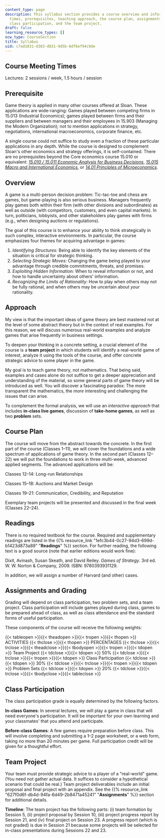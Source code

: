 ```yaml
---
content_type: page
description: This syllabus section provides a course overview and information on meeting
  times, prerequisites, teaching approach, the course plan, assignments and grading,
  class participation, and the team project.
draft: false
learning_resource_types: []
ocw_type: CourseSection
title: Syllabus
uid: c7ad1031-d383-d831-9d5b-6df6ef94c9de
---
```

## Course Meeting Times

Lectures: 2 sessions / week, 1.5 hours / session

## Prerequisite

Game theory is applied in many other courses offered at Sloan. These applications are wide-ranging: Games played between competing firms in 15.013 (Industrial Economics); games played between firms and their suppliers and between managers and their employees in 15.903 (Managing the Modern Organization); not to mention applications in strategy, negotiations, international macroeconomics, corporate finance, etc.

A single course could not suffice to study even a fraction of these particular applications in any depth. While the course is designed to complement Sloan's other economics and strategy offerings, it is self-contained. There are no prerequisites beyond the Core economics course 15.010 or equivalent: [*15.010 / 15.011 Economic Analysis for Business Decisions*](/courses/15-010-economic-analysis-for-business-decisions-fall-2004), [*15.015 Macro and International Economics*](/courses/15-015-macro-and-international-economics-fall-2011), or [*14.01 Principles of Microeconomics*](/courses/14-01-principles-of-microeconomics-fall-2018/)*.*

## Overview

A game is a multi-person decision problem: Tic-tac-toe and chess are games, but game-playing is also serious business. Managers frequently play games both within their firm (with other divisions and subordinates) as well as outside (with competitors, customers, and even capital markets). In turn, politicians, lobbyists, and other stakeholders play games with firms (e.g., when designing auctions or regulations).

The goal of this course is to enhance your ability to think strategically in such complex, interactive environments. In particular, the course emphasizes four themes for acquiring advantage in games:

1. *Identifying Structures:* Being able to identify the key elements of the situation is critical for strategic thinking.
2. *Selecting Strategic Moves:* Changing the game being played to your advantage through credible commitments, threats, and promises.
3. *Exploiting Hidden Information:* When to reveal information or not, and how to handle uncertainty about others' information.
4. *Recognizing the Limits of Rationality:* How to play when others may not be fully rational, and when others may be uncertain about *your* rationality.

## Approach

My view is that the important ideas of game theory are best mastered not at the level of some abstract theory but in the context of real examples. For this reason, we will discuss numerous real-world examples and analyze games that arise frequently in business settings.

To deepen your thinking in a concrete setting, a crucial element of the course is a **team project** in which students will identify a real-world game of interest, analyze it using the tools of the course, and offer concrete strategic advice to some player in the game.

My goal is to teach game theory, not mathematics. That being said, examples and cases alone do not suffice to get a deeper appreciation and understanding of the material, so some general parts of game theory will be introduced as well. You will discover a fascinating paradox: The more transparent the mathematics, the *more* interesting and challenging the issues that can arise.

To complement the formal analysis, we will use an *interactive approach* that includes **in-class live games**, discussion of **take-home games**, as well as two **problem** sets.

## Course Plan

The course will move from the abstract towards the concrete. In the first part of the course (Classes 1–11), we will cover the foundations and a wide spectrum of applications of game theory. In the second part (Classes 12–22) we will put the foundations to work in three multi-week, advanced applied segments. The advanced applications will be:

Classes 12–14: Long-run Relationships

Classes 15–18: Auctions and Market Design

Classes 19–21: Communication, Credibility, and Reputation

Exemplary team projects will be presented and discussed in the final week (Classes 22–24).

## Readings

There is no required textbook for the course. Required and supplementary readings are listed in the {{% resource_link "1efc3b44-0c27-94d3-699d-b1423d873a89" "**Readings**" %}} section. For further reading, the following text is a good source (note that earlier editions would work fine):

Dixit, Avinash, Susan Skeath, and David Reiley. *Games of Strategy*. 3rd ed. W. W. Norton & Company, 2009. ISBN: 9780393931129.

In addition, we will assign a number of Harvard (and other) cases.

## Assignments and Grading

Grading will depend on class participation, two problem sets, and a team project. Class participation will include games played during class, games to be prepared ahead of class, as well as class attendance and the standard forms of useful participation.

These components of the course will receive the following weights:

{{< tableopen >}}{{< theadopen >}}{{< tropen >}}{{< thopen >}}
ACTIVITIES
{{< thclose >}}{{< thopen >}}
PERCENTAGES
{{< thclose >}}{{< trclose >}}{{< theadclose >}}{{< tbodyopen >}}{{< tropen >}}{{< tdopen >}}
Team Project
{{< tdclose >}}{{< tdopen >}}
50%
{{< tdclose >}}{{< trclose >}}{{< tropen >}}{{< tdopen >}}
Class Participation
{{< tdclose >}}{{< tdopen >}}
30%
{{< tdclose >}}{{< trclose >}}{{< tropen >}}{{< tdopen >}}
Problem Sets
{{< tdclose >}}{{< tdopen >}}
20%
{{< tdclose >}}{{< trclose >}}{{< tbodyclose >}}{{< tableclose >}}

## Class Participation

The class participation grade is equally determined by the following factors.

**In-class Games**: In several lectures, we will play a game in class that will need everyone's participation. It will be important for your own learning and your classmates' that you attend and participate.

**Before-class Games**: A few games require preparation before class. This will involve completing and submitting a 1–2 page worksheet, or a web form, taking no more than 20 minutes per game. Full participation credit will be given for a thoughtful effort.

## Team Project

Your team must provide strategic advice to a player of a "real-world" game. (You need not gather actual data. It suffices to consider a hypothetical scenario that could be real.) Team project deliverables include an initial proposal and final project with an appendix. See the {{% resource_link "627f0d6f-db4d-94fa-6d49-2b8471a45241" "**Assignments**" %}} section for additional details.

**Timeline**: The team project has the following parts: (i) team formation by Session 5, (ii) project proposal by Session 10, (iii) project progress report by Session 21, and (iv) final project on Session 23. A progress report (which is not graded) is due in Session 21 because some projects will be selected for in-class presentations during Sessions 22 and 23.